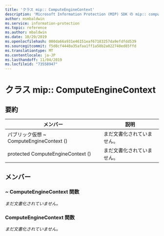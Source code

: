 ```yaml
---
title: 'クラス mip:: ComputeEngineContext'
description: 'Microsoft Information Protection (MIP) SDK の mip:: computeenginecontext クラスについて説明します。'
author: msmbaldwin
ms.service: information-protection
ms.topic: reference
ms.author: mbaldwin
ms.date: 10/29/2019
ms.openlocfilehash: 000da66a931e46151eaf67183257da9efdfdd539
ms.sourcegitcommit: f5d8cf4440a35afaa1ff1a58b2a022740ed85ffd
ms.translationtype: MT
ms.contentlocale: ja-JP
ms.lasthandoff: 11/04/2019
ms.locfileid: "73558947"
---
```

# <a name="class-mipcomputeenginecontext"></a>クラス mip:: ComputeEngineContext 
  
## <a name="summary"></a>要約
 メンバー                        | 説明                                
--------------------------------|---------------------------------------------
パブリック仮想 ~ ComputeEngineContext ()  | まだ文書化されていません。
protected ComputeEngineContext ()  | まだ文書化されていません。
  
## <a name="members"></a>メンバー
  
### <a name="computeenginecontext-function"></a>~ ComputeEngineContext 関数
_まだ文書化されていません。_

  
### <a name="computeenginecontext-function"></a>ComputeEngineContext 関数
_まだ文書化されていません。_
